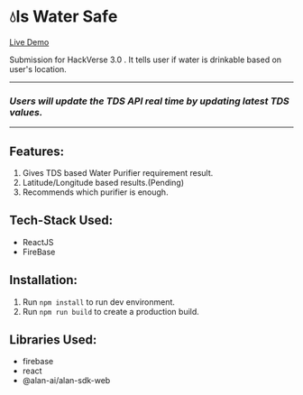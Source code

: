 # 💧Is Water Safe

[Live Demo](https://is-water-safe.web.app/)

Submission for HackVerse 3.0 . It tells user if water is drinkable based on user's location.

---
### *Users will update the TDS API real time by updating latest TDS values.*
---
## Features:

1. Gives TDS based Water Purifier requirement result.
2. Latitude/Longitude based results.(Pending)
3. Recommends which purifier is enough.
 
## Tech-Stack Used:

- ReactJS
- FireBase


## Installation:

1. Run ```npm install``` to run dev environment.
2. Run `npm run build` to create a production build.

## Libraries Used:

- firebase
- react
- @alan-ai/alan-sdk-web


